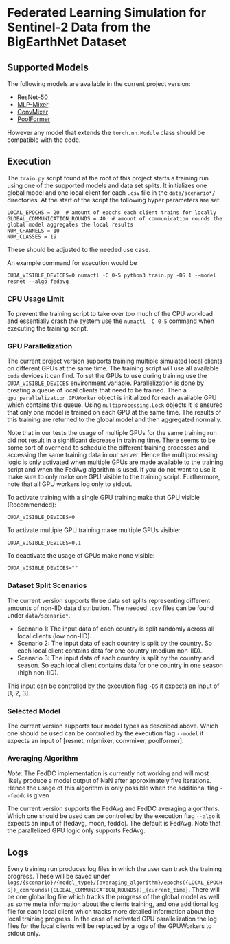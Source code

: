 # Federated Learning Simulation for Sentinel-2 Data from the BigEarthNet Dataset

## Supported Models

The following models are available in the current project version:

- ResNet-50
- [MLP-Mixer](https://arxiv.org/pdf/2105.01601.pdf)
- [ConvMixer](https://doi.org/10.48550/arXiv.2201.09792)
- [PoolFormer](https://doi.org/10.1109/cvpr52688.2022.01055)

However any model that extends the `torch.nn.Module` class should be compatible with the code.

## Execution

The `train.py` script found at the root of this project starts a training run using one of the supported models and data set splits. It initializes one global model and one local client for each `.csv` file in the `data/scenario*/` directories. At the start of the script the following hyper parameters are set:

```[python]
LOCAL_EPOCHS = 20  # amount of epochs each client trains for locally
GLOBAL_COMMUNICATION_ROUNDS = 40  # amount of communication rounds the global model aggregates the local results
NUM_CHANNELS = 10
NUM_CLASSES = 19
```

These should be adjusted to the needed use case.

An example command for execution would be

```[bash]
CUDA_VISIBLE_DEVICES=0 numactl -C 0-5 python3 train.py -DS 1 --model resnet --algo fedavg
```

### CPU Usage Limit

To prevent the training script to take over too much of the CPU workload and essentially crash the system use the `numactl -C 0-5` command when executing the training script.

### GPU Parallelization

The current project version supports training multiple simulated local clients on different GPUs at the same time. The training script will use all available `cuda` devices it can find. To set the GPUs to use during training use the `CUDA_VISIBLE_DEVICES` environment variable. Parallelization is done by creating a queue of local clients that need to be trained. Then a `gpu_parallelization.GPUWorker` object is initialized for each available GPU which contains this queue. Using `multiprocessing.Lock` objects it is ensured that only one model is trained on each GPU at the same time. The results of this training are returned to the global model and then aggregated normally.

Note that in our tests the usage of multiple GPUs for the same training run did not result in a significant decrease in training time. There seems to be some sort of overhead to schedule the different training processes and accessing the same training data in our server. Hence the multiprocessing logic is only activated when multiple GPUs are made available to the training script and when the FedAvg algorithm is used. If you do not want to use it make sure to only make one GPU visible to the training script. Furthermore, note that all GPU workers log only to stdout.

To activate training with a single GPU training make that GPU visible (Recommended):

```
CUDA_VISIBLE_DEVICES=0
```

To activate multiple GPU training make multiple GPUs visible:

```
CUDA_VISIBLE_DEVICES=0,1
```

To deactivate the usage of GPUs make none visible:

```
CUDA_VISIBLE_DEVICES=""
```

### Dataset Split Scenarios

The current version supports three data set splits representing different amounts of non-IID data distribution. The needed `.csv` files can be found under `data/scenario*`.

- Scenario 1: The input data of each country is split randomly across all local clients (low non-IID).
- Scenario 2: The input data of each country is split by the country. So each local client contains data for one country (medium non-IID).
- Scenario 3: The input data of each country is split by the country and season. So each local client contains data for one country in one season (high non-IID).

This input can be controlled by the execution flag `-DS` it expects an input of [1, 2, 3].

### Selected Model

The current version supports four model types as described above. Which one should be used can be controlled by the execution flag `--model` it expects an input of [resnet, mlpmixer, convmixer, poolformer].

### Averaging Algorithm

_*Note*_: The FedDC implementation is currently not working and will most likely produce a model output of NaN after approximately five iterations. Hence the usage of this algorithm is only possible when the additional flag `--feddc` is given

The current version supports the FedAvg and FedDC averaging algorithms. Which one should be used can be controlled by the execution flag `--algo` it expects an input of [fedavg, moon, feddc]. The default is FedAvg. Note that the parallelized GPU logic only supports FedAvg.

## Logs

Every training run produces log files in which the user can track the training progress. These will be saved under `logs/{scenario}/{model_type}/{averaging_algorithm}/epochs({LOCAL_EPOCHS})_comrounds({GLOBAL_COMMUNICATION_ROUNDS})_{current_time}`. There will be one global log file which tracks the progress of the global model as well as some meta information about the clients training, and one additional log file for each local client which tracks more detailed information about the local training progress. In the case of activated GPU parallelization the log files for the local clients will be replaced by a logs of the GPUWorkers to stdout only.
